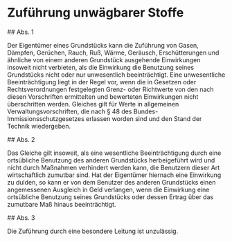 # Zuführung unwägbarer Stoffe



\#\# Abs. 1

 Der Eigentümer eines Grundstücks kann die Zuführung von Gasen, Dämpfen, Gerüchen, Rauch, Ruß, Wärme, Geräusch, Erschütterungen und ähnliche von einem anderen Grundstück ausgehende Einwirkungen insoweit nicht verbieten, als die Einwirkung die Benutzung seines Grundstücks nicht oder nur unwesentlich beeinträchtigt. Eine unwesentliche Beeinträchtigung liegt in der Regel vor, wenn die in Gesetzen oder Rechtsverordnungen festgelegten Grenz\- oder Richtwerte von den nach diesen Vorschriften ermittelten und bewerteten Einwirkungen nicht überschritten werden. Gleiches gilt für Werte in allgemeinen Verwaltungsvorschriften, die nach § 48 des Bundes\-Immissionsschutzgesetzes erlassen worden sind und den Stand der Technik wiedergeben.

\#\# Abs. 2

 Das Gleiche gilt insoweit, als eine wesentliche Beeinträchtigung durch eine ortsübliche Benutzung des anderen Grundstücks herbeigeführt wird und nicht durch Maßnahmen verhindert werden kann, die Benutzern dieser Art wirtschaftlich zumutbar sind. Hat der Eigentümer hiernach eine Einwirkung zu dulden, so kann er von dem Benutzer des anderen Grundstücks einen angemessenen Ausgleich in Geld verlangen, wenn die Einwirkung eine ortsübliche Benutzung seines Grundstücks oder dessen Ertrag über das zumutbare Maß hinaus beeinträchtigt.

\#\# Abs. 3

 Die Zuführung durch eine besondere Leitung ist unzulässig. 

